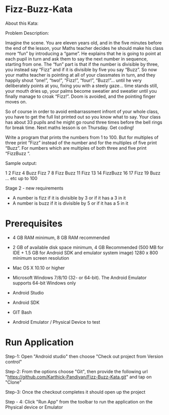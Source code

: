 # Fizz-Buzz-Kata

About this Kata:

Problem Description:

Imagine the scene. You are eleven years old, and in the five minutes before the end of the lesson,
your Maths teacher decides he should make his class more “fun” by introducing a “game”.
He explains that he is going to point at each pupil in turn and ask them to say the next number in sequence,
starting from one. The “fun” part is that if the number is divisible by three, you instead say “Fizz” and
if it is divisible by five you say “Buzz”. So now your maths teacher is pointing at all of your classmates in turn,
and they happily shout “one!”, “two!”, “Fizz!”, “four!”, “Buzz!”… until he very deliberately points at you,
fixing you with a steely gaze… time stands still, your mouth dries up,
your palms become sweatier and sweatier until you finally manage to croak “Fizz!”.
Doom is avoided, and the pointing finger moves on.

So of course in order to avoid embarrassment infront of your whole class,
you have to get the full list printed out so you know what to say.
Your class has about 33 pupils and he might go round three times before the bell rings for break time.
Next maths lesson is on Thursday. Get coding!

Write a program that prints the numbers from 1 to 100. But for multiples of three print “Fizz”
instead of the number and for the multiples of five print “Buzz”. For numbers which are multiples of both three and
five print “FizzBuzz “.

Sample output:

1
2
Fizz
4
Buzz
Fizz
7
8
Fizz
Buzz
11
Fizz
13
14
FizzBuzz
16
17
Fizz
19
Buzz
... etc up to 100


Stage 2 - new requirements

 * A number is fizz if it is divisible by 3 or if it has a 3 in it
 * A number is buzz if it is divisible by 5 or if it has a 5 in it
 
 
# Prerequisites
- 4 GB RAM minimum, 8 GB RAM recommended

- 2 GB of available disk space minimum, 4 GB Recommended (500 MB for IDE + 1.5 GB for Android SDK and emulator system image)
1280 x 800 minimum screen resolution

- Mac OS X 10.10 or higher

- Microsoft Windows 7/8/10 (32- or 64-bit). The Android Emulator supports 64-bit Windows only

- Android Studio

- Android SDK

- GIT Bash

- Android Emulator / Physical Device to test

# Run Application
Step-1: Open "Android studio" then choose "Check out project from Version control"

Step-2: From the options choose "Git", then provide the following url "https://github.com/Karthick-Pandiyan/Fizz-Buzz-Kata.git" and tap on "Clone"

Step-3: Once the checkout completes it should open up the project

Step - 4: Click "Run App" from the toolbar to run the application on the Physical device or Emulator
